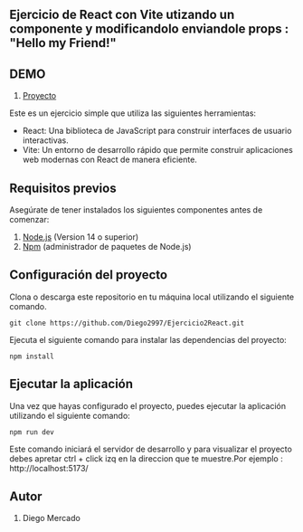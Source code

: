 ## Ejercicio de React con Vite utizando un componente y modificandolo enviandole props : "Hello my Friend!"

## DEMO

1. [Proyecto](https://ejercicioreact2.netlify.app/) 

Este es un ejercicio simple que utiliza las siguientes herramientas:

- React: Una biblioteca de JavaScript para construir interfaces de usuario interactivas.
- Vite: Un entorno de desarrollo rápido que permite construir aplicaciones web modernas con React de manera eficiente.

## Requisitos previos
Asegúrate de tener instalados los siguientes componentes antes de comenzar:
1. [Node.js](https://nodejs.org/es) (Version 14 o superior)
2. [Npm](https://www.npmjs.com/) (administrador de paquetes de Node.js)


## Configuración del proyecto
Clona o descarga este repositorio en tu máquina local utilizando el siguiente comando.

```
git clone https://github.com/Diego2997/Ejercicio2React.git
```

Ejecuta el siguiente comando para instalar las dependencias del proyecto:

```
npm install
```

## Ejecutar la aplicación
Una vez que hayas configurado el proyecto, puedes ejecutar la aplicación utilizando el siguiente comando:

```
npm run dev
```
Este comando iniciará el servidor de desarrollo y para visualizar el proyecto debes apretar ctrl + click izq en la direccion que te muestre.Por ejemplo : http://localhost:5173/

## Autor

1. Diego Mercado

